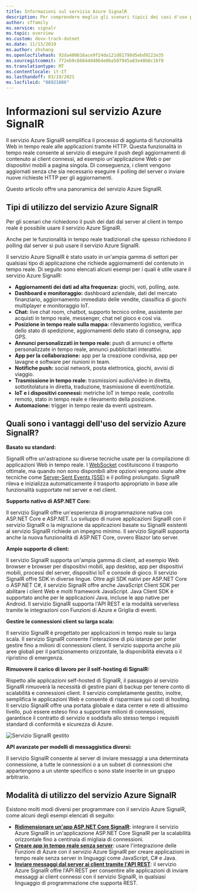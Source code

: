 ```yaml
---
title: Informazioni sul servizio Azure SignalR
description: Per comprendere meglio gli scenari tipici dei casi d'uso per usare Azure SignalR e conoscere i vantaggi principali di Azure SignalR.
author: sffamily
ms.service: signalr
ms.topic: overview
ms.custom: devx-track-dotnet
ms.date: 11/13/2019
ms.author: zhshang
ms.openlocfilehash: 92da400616ace9f24da121d81798d5ebd9222e35
ms.sourcegitcommit: 772eb9c6684dd4864e0ba507945a83e48b8c16f0
ms.translationtype: MT
ms.contentlocale: it-IT
ms.lasthandoff: 03/19/2021
ms.locfileid: "88921886"
---
```

# <a name="what-is-azure-signalr-service"></a>Informazioni sul servizio Azure SignalR

Il servizio Azure SignalR semplifica il processo di aggiunta di funzionalità Web in tempo reale alle applicazioni tramite HTTP. Questa funzionalità in tempo reale consente al servizio di eseguire il push degli aggiornamenti di contenuto ai client connessi, ad esempio un'applicazione Web o per dispositivi mobili a pagina singola. Di conseguenza, i client vengono aggiornati senza che sia necessario eseguire il polling del server o inviare nuove richieste HTTP per gli aggiornamenti.


Questo articolo offre una panoramica del servizio Azure SignalR.

## <a name="what-is-azure-signalr-service-used-for"></a>Tipi di utilizzo del servizio Azure SignalR

Per gli scenari che richiedono il push dei dati dal server al client in tempo reale è possibile usare il servizio Azure SignalR.

Anche per le funzionalità in tempo reale tradizionali che spesso richiedono il polling dal server si può usare il servizio Azure SignalR.

Il servizio Azure SignalR è stato usato in un'ampia gamma di settori per qualsiasi tipo di applicazione che richiede aggiornamenti del contenuto in tempo reale. Di seguito sono elencati alcuni esempi per i quali è utile usare il servizio Azure SignalR:

* **Aggiornamenti dei dati ad alta frequenza:** giochi, voti, polling, aste.
* **Dashboard e monitoraggio:** dashboard aziendale, dati del mercato finanziario, aggiornamento immediato delle vendite, classifica di giochi multiplayer e monitoraggio IoT.
* **Chat:** live chat room, chatbot, supporto tecnico online, assistente per acquisti in tempo reale, messenger, chat nel gioco e così via.
* **Posizione in tempo reale sulla mappa:** rilevamento logistico, verifica dello stato di spedizione, aggiornamenti dello stato di consegna, app GPS.
* **Annunci personalizzati in tempo reale:** push di annunci e offerte personalizzate in tempo reale, annunci pubblicitari interattivi.
* **App per la collaborazione:** app per la creazione condivisa, app per lavagne e software per riunioni in team.
* **Notifiche push:** social network, posta elettronica, giochi, avvisi di viaggio.
* **Trasmissione in tempo reale:** trasmissioni audio/video in diretta, sottotitolatura in diretta, traduzione, trasmissione di eventi/notizie.
* **IoT e i dispositivi connessi:** metriche IoT in tempo reale, controllo remoto, stato in tempo reale e rilevamento della posizione.
* **Automazione:** trigger in tempo reale da eventi upstream.

## <a name="what-are-the-benefits-using-azure-signalr-service"></a>Quali sono i vantaggi dell'uso del servizio Azure SignalR?

**Basato su standard:**

SignalR offre un'astrazione su diverse tecniche usate per la compilazione di applicazioni Web in tempo reale. I [WebSocket](https://wikipedia.org/wiki/WebSocket) costituiscono il trasporto ottimale, ma quando non sono disponibili altre opzioni vengono usate altre tecniche come [Server-Sent Events (SSE)](https://wikipedia.org/wiki/Server-sent_events) e il polling prolungato. SignalR rileva e inizializza automaticamente il trasporto appropriato in base alle funzionalità supportate nel server e nel client.

**Supporto nativo di ASP.NET Core:**

Il servizio SignalR offre un'esperienza di programmazione nativa con ASP.NET Core e ASP.NET. Lo sviluppo di nuove applicazioni SignalR con il servizio SignalR o la migrazione da applicazioni basate su SignalR esistenti al servizio SignalR richiede un impegno minimo.
Il servizio SignalR supporta anche la nuova funzionalità di ASP.NET Core, ovvero Blazor lato server.

**Ampio supporto di client:**

Il servizio SignalR supporta un'ampia gamma di client, ad esempio Web browser e browser per dispositivi mobili, app desktop, app per dispositivi mobili, processi del server, dispositivi IoT e console di gioco. Il servizio SignalR offre SDK in diverse lingue. Oltre agli SDK nativi per ASP.NET Core o ASP.NET C#, il servizio SignalR offre anche JavaScript Client SDK per abilitare i client Web e molti framework JavaScript. Java Client SDK è supportato anche per le applicazioni Java, incluse le app native per Android. Il servizio SignalR supporta l'API REST e la modalità serverless tramite le integrazioni con Funzioni di Azure e Griglia di eventi.

**Gestire le connessioni client su larga scala:**

Il servizio SignalR è progettato per applicazioni in tempo reale su larga scala. Il servizio SignalR consente l'interazione di più istanze per poter gestire fino a milioni di connessioni client. Il servizio supporta anche più aree globali per il partizionamento orizzontale, la disponibilità elevata o il ripristino di emergenza.

**Rimuovere il carico di lavoro per il self-hosting di SignalR:**

Rispetto alle applicazioni self-hosted di SignalR, il passaggio al servizio SignalR rimuoverà la necessità di gestire piani di backup per tenere conto di scalabilità e connessioni client. Il servizio completamente gestito, inoltre, semplifica le applicazioni Web e consente di risparmiare sui costi di hosting. Il servizio SignalR offre una portata globale e data center e rete di altissimo livello, può essere esteso fino a supportare milioni di connessioni, garantisce il contratto di servizio e soddisfa allo stesso tempo i requisiti standard di conformità e sicurezza di Azure.

![Servizio SignalR gestito](./media/signalr-overview/managed-signalr-service.png)

**API avanzate per modelli di messaggistica diversi:**

Il servizio SignalR consente al server di inviare messaggi a una determinata connessione, a tutte le connessioni o a un subset di connessioni che appartengono a un utente specifico o sono state inserite in un gruppo arbitrario.

## <a name="how-to-use-azure-signalr-service"></a>Modalità di utilizzo del servizio Azure SignalR

Esistono molti modi diversi per programmare con il servizio Azure SignalR, come alcuni degli esempi elencati di seguito:

- **[Ridimensionare un'app ASP.NET Core SignalR](signalr-concept-scale-aspnet-core.md)**: integrare il servizio Azure SignalR in un'applicazione ASP.NET Core SignalR per la scalabilità orizzontale fino a centinaia di migliaia di connessioni.
- **[Creare app in tempo reale senza server](signalr-concept-azure-functions.md)**: usare l'integrazione delle Funzioni di Azure con il servizio Azure SignalR per creare applicazioni in tempo reale senza server in linguaggi come JavaScript, C# e Java.
- **[Inviare messaggi dal server ai client tramite l'API REST](https://github.com/Azure/azure-signalr/blob/dev/docs/rest-api.md)**: il servizio Azure SignalR offre l'API REST per consentire alle applicazioni di inviare messaggi ai client connessi con il servizio SignalR, in qualsiasi linguaggio di programmazione che supporta REST.
